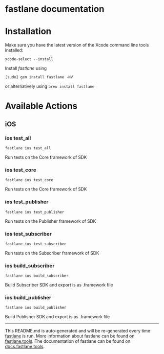 fastlane documentation
================
# Installation

Make sure you have the latest version of the Xcode command line tools installed:

```
xcode-select --install
```

Install _fastlane_ using
```
[sudo] gem install fastlane -NV
```
or alternatively using `brew install fastlane`

# Available Actions
## iOS
### ios test_all
```
fastlane ios test_all
```
Run tests on the Core framework of SDK
### ios test_core
```
fastlane ios test_core
```
Run tests on the Core framework of SDK
### ios test_publisher
```
fastlane ios test_publisher
```
Run tests on the Publisher framework of SDK
### ios test_subscriber
```
fastlane ios test_subscriber
```
Run tests on the Subscriber framework of SDK
### ios build_subscriber
```
fastlane ios build_subscriber
```
Build Subscriber SDK and export is as .framework file
### ios build_publisher
```
fastlane ios build_publisher
```
Build Publisher SDK and export is as .framework file

----

This README.md is auto-generated and will be re-generated every time [fastlane](https://fastlane.tools) is run.
More information about fastlane can be found on [fastlane.tools](https://fastlane.tools).
The documentation of fastlane can be found on [docs.fastlane.tools](https://docs.fastlane.tools).

